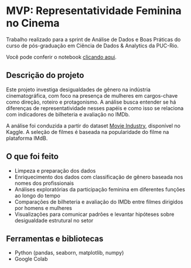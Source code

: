 # MVP: Representatividade Feminina no Cinema

Trabalho realizado para a sprint de Análise de Dados e Boas Práticas do curso de pós-graduação em Ciência de Dados & Analytics da PUC-Rio.

Você pode conferir o notebook [clicando aqui](https://github.com/lauragonzaga/MVP-Representatividade-Feminina-no-Cinema/blob/main/MVP_Representatividade_Feminina_no_Cinema.ipynb).

## Descrição do projeto

Este projeto investiga desigualdades de gênero na indústria cinematográfica, com foco na presença de mulheres em cargos-chave como direção, roteiro e protagonismo. A análise busca entender se há diferenças de representatividade nesses papéis e como isso se relaciona com indicadores de bilheteria e avaliação no IMDb.

A análise foi conduzida a partir do dataset [Movie Industry](https://www.kaggle.com/datasets/danielgrijalvas/movies/data), disponível no Kaggle. A seleção de filmes é baseada na popularidade do filme na plataforma IMdB.

## O que foi feito

- Limpeza e preparação dos dados
- Enriquecimento dos dados com classificação de gênero baseada nos nomes dos profissionais
- Análises exploratórias da participação feminina em diferentes funções ao longo do tempo
- Comparações de bilheteria e avaliação do IMDb entre filmes dirigidos por homens e mulheres
- Visualizações para comunicar padrões e levantar hipóteses sobre desigualdade estrutural no setor

## Ferramentas e bibliotecas

- Python (pandas, seaborn, matplotlib, numpy)
- Google Colab
